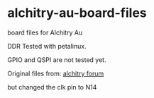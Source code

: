 # alchitry-au-board-files
board files for Alchitry Au

DDR Tested with petalinux.

GPIO and QSPI are not tested yet.

Original files from:
[alchitry forum](https://forum.alchitry.com/thread-69.html)

but changed the clk pin to N14